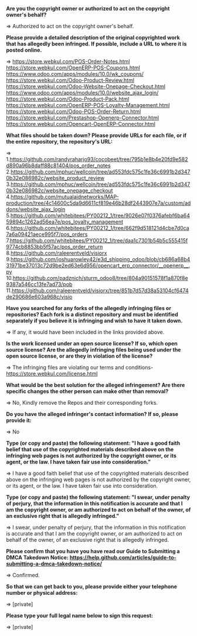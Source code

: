 **Are you the copyright owner or authorized to act on the copyright owner's behalf?**  

=> Authorized to act on the copyright owner's behalf.

**Please provide a detailed description of the original copyrighted work that has allegedly been infringed. If possible, include a URL to where it is posted online.**  

=>
https://store.webkul.com/POS-Order-Notes.html  
https://store.webkul.com/OpenERP-POS-Coupons.html  
https://www.odoo.com/apps/modules/10.0/wk_coupons/  
https://store.webkul.com/Odoo-Product-Review.html  
https://store.webkul.com/Odoo-Website-Onepage-Checkout.html  
https://www.odoo.com/apps/modules/10.0/website_ajax_login/  
https://store.webkul.com/Odoo-Product-Pack.html  
https://store.webkul.com/OpenERP-POS-Loyalty-Management.html  
https://store.webkul.com/Odoo-POS-Order-Return.html  
https://store.webkul.com/Prestashop-Openerp-Connector.html  
https://store.webkul.com/Opencart-OpenERP-Connector.html  

**What files should be taken down? Please provide URLs for each file, or if the entire repository, the repository's URL:**   

=> 1.https://github.com/randyraharjo93/cocobeet/tree/795b1e8b4e20fd9e582d890a96b8daff88c81404/pos_order_notes  
2.https://github.com/mphuc/wellcoin/tree/ad553fdc575c1fe36c6991b2d3470b32e086982c/website_product_review  
3.https://github.com/mphuc/wellcoin/tree/ad553fdc575c1fe36c6991b2d3470b32e086982c/website_onepage_checkout  
4.https://github.com/mutualaidnetworks/MAP-production/tree/4c14600c5da9d6611cf819e46b28df2443907e7a/custom/addons/website_ajax_login  
5.https://github.com/whitebitees/PY00212_1/tree/9026e07f0376afebf6ba6459894c1262ad56ea7e/pos_loyalty_management  
6.https://github.com/whitebitees/PY00212_1/tree/662f9d518121d4cbe7d0ca7a6a09421aece995f7/pos_orders  
7.https://github.com/whitebitees/PY00212_1/tree/daa1c7301b54b5c555415f9774cb8853bb5f57ac/pos_order_return  
8.https://github.com/raleerentveld/visiorx  
9.https://github.com/joshuarowley42/e3d_shipping_odoo/blob/cb686a68b431971be37013c72d9be2ed63e6d956/opencart_erp_connector/__openerp__.py  
10.https://github.com/padznich/sturm_odoo8/tree/804a90151578f1a870f8e9387a546cc13fe7ad73/pob  
11.https://github.com/raleerentveld/visiorx/tree/851b7d57d38a53104cf6474de290686e603a968c/visio  

**Have you searched for any forks of the allegedly infringing files or repositories? Each fork is a distinct repository and must be identified separately if you believe it is infringing and wish to have it taken down.**  

=> If any, it would have been included in the links provided above.  

**Is the work licensed under an open source license? If so, which open source license? Are the allegedly infringing files being used under the open source license, or are they in violation of the license?**  

=> The infringing files are violating our terms and conditions- https://store.webkul.com/license.html  

**What would be the best solution for the alleged infringement? Are there specific changes the other person can make other than removal?**  

=> No, Kindly remove the Repos and their corresponding forks.  

**Do you have the alleged infringer's contact information? If so, please provide it:**  

=> No

**Type (or copy and paste) the following statement: "I have a good faith belief that use of the copyrighted materials described above on the infringing web pages is not authorized by the copyright owner, or its agent, or the law. I have taken fair use into consideration."**  

=> I have a good faith belief that use of the copyrighted materials described above on the infringing web pages is not authorized by the copyright owner, or its agent, or the law. I have taken fair use into consideration.

**Type (or copy and paste) the following statement: "I swear, under penalty of perjury, that the information in this notification is accurate and that I am the copyright owner, or am authorized to act on behalf of the owner, of an exclusive right that is allegedly infringed."**  

=> I swear, under penalty of perjury, that the information in this notification is accurate and that I am the copyright owner, or am authorized to act on behalf of the owner, of an exclusive right that is allegedly infringed.

**Please confirm that you have you have read our Guide to Submitting a DMCA Takedown Notice: https://help.github.com/articles/guide-to-submitting-a-dmca-takedown-notice/**  

=> Confirmed.

**So that we can get back to you, please provide either your telephone number or physical address:**  

=> [private]  

**Please type your full legal name below to sign this request:**  

=> [private]  
